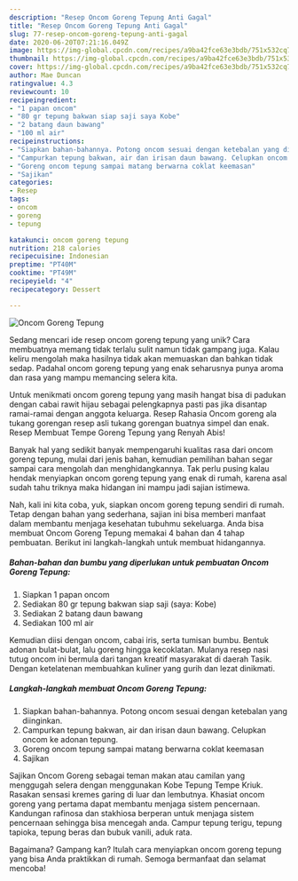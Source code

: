 ```yaml
---
description: "Resep Oncom Goreng Tepung Anti Gagal"
title: "Resep Oncom Goreng Tepung Anti Gagal"
slug: 77-resep-oncom-goreng-tepung-anti-gagal
date: 2020-06-20T07:21:16.049Z
image: https://img-global.cpcdn.com/recipes/a9ba42fce63e3bdb/751x532cq70/oncom-goreng-tepung-foto-resep-utama.jpg
thumbnail: https://img-global.cpcdn.com/recipes/a9ba42fce63e3bdb/751x532cq70/oncom-goreng-tepung-foto-resep-utama.jpg
cover: https://img-global.cpcdn.com/recipes/a9ba42fce63e3bdb/751x532cq70/oncom-goreng-tepung-foto-resep-utama.jpg
author: Mae Duncan
ratingvalue: 4.3
reviewcount: 10
recipeingredient:
- "1 papan oncom"
- "80 gr tepung bakwan siap saji saya Kobe"
- "2 batang daun bawang"
- "100 ml air"
recipeinstructions:
- "Siapkan bahan-bahannya. Potong oncom sesuai dengan ketebalan yang diinginkan."
- "Campurkan tepung bakwan, air dan irisan daun bawang. Celupkan oncom ke adonan tepung."
- "Goreng oncom tepung sampai matang berwarna coklat keemasan"
- "Sajikan"
categories:
- Resep
tags:
- oncom
- goreng
- tepung

katakunci: oncom goreng tepung 
nutrition: 218 calories
recipecuisine: Indonesian
preptime: "PT40M"
cooktime: "PT49M"
recipeyield: "4"
recipecategory: Dessert

---
```



![Oncom Goreng Tepung](https://img-global.cpcdn.com/recipes/a9ba42fce63e3bdb/751x532cq70/oncom-goreng-tepung-foto-resep-utama.jpg)

Sedang mencari ide resep oncom goreng tepung yang unik? Cara membuatnya memang tidak terlalu sulit namun tidak gampang juga. Kalau keliru mengolah maka hasilnya tidak akan memuaskan dan bahkan tidak sedap. Padahal oncom goreng tepung yang enak seharusnya punya aroma dan rasa yang mampu memancing selera kita.

Untuk menikmati oncom goreng tepung yang masih hangat bisa di padukan dengan cabai rawit hijau sebagai pelengkapnya pasti pas jika disantap ramai-ramai dengan anggota keluarga. Resep Rahasia Oncom goreng ala tukang gorengan resep asli tukang gorengan buatnya simpel dan enak. Resep Membuat Tempe Goreng Tepung yang Renyah Abis!

Banyak hal yang sedikit banyak mempengaruhi kualitas rasa dari oncom goreng tepung, mulai dari jenis bahan, kemudian pemilihan bahan segar sampai cara mengolah dan menghidangkannya. Tak perlu pusing kalau hendak menyiapkan oncom goreng tepung yang enak di rumah, karena asal sudah tahu triknya maka hidangan ini mampu jadi sajian istimewa.


Nah, kali ini kita coba, yuk, siapkan oncom goreng tepung sendiri di rumah. Tetap dengan bahan yang sederhana, sajian ini bisa memberi manfaat dalam membantu menjaga kesehatan tubuhmu sekeluarga. Anda bisa membuat Oncom Goreng Tepung memakai 4 bahan dan 4 tahap pembuatan. Berikut ini langkah-langkah untuk membuat hidangannya.

<!--inarticleads1-->

##### Bahan-bahan dan bumbu yang diperlukan untuk pembuatan Oncom Goreng Tepung:

1. Siapkan 1 papan oncom
1. Sediakan 80 gr tepung bakwan siap saji (saya: Kobe)
1. Sediakan 2 batang daun bawang
1. Sediakan 100 ml air


Kemudian diisi dengan oncom, cabai iris, serta tumisan bumbu. Bentuk adonan bulat-bulat, lalu goreng hingga kecoklatan. Mulanya resep nasi tutug oncom ini bermula dari tangan kreatif masyarakat di daerah Tasik. Dengan ketelatenan membuahkan kuliner yang gurih dan lezat dinikmati. 

<!--inarticleads2-->

##### Langkah-langkah membuat Oncom Goreng Tepung:

1. Siapkan bahan-bahannya. Potong oncom sesuai dengan ketebalan yang diinginkan.
1. Campurkan tepung bakwan, air dan irisan daun bawang. Celupkan oncom ke adonan tepung.
1. Goreng oncom tepung sampai matang berwarna coklat keemasan
1. Sajikan


Sajikan Oncom Goreng sebagai teman makan atau camilan yang menggugah selera dengan menggunakan Kobe Tepung Tempe Kriuk. Rasakan sensasi kremes garing di luar dan lembutnya. Khasiat oncom goreng yang pertama dapat membantu menjaga sistem pencernaan. Kandungan rafinosa dan stakhiosa berperan untuk menjaga sistem pencernaan sehingga bisa mencegah anda. Campur tepung terigu, tepung tapioka, tepung beras dan bubuk vanili, aduk rata. 

Bagaimana? Gampang kan? Itulah cara menyiapkan oncom goreng tepung yang bisa Anda praktikkan di rumah. Semoga bermanfaat dan selamat mencoba!
